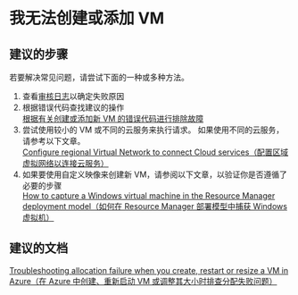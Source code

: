 <properties 
    pageTitle="I can't create or add a VM" 
    description="我无法创建或添加 VM" 
    service="microsoft.compute"
    resource="virtualmachines"
    authors="kasparks"
    displayOrder="3"
    selfHelpType="resource"
    supportTopicIds="32411817,32449676"
    resourceTags="windows, windowsSQL"
    productPesIds="14749"
    cloudEnvironments="public"   
/>

    

# 我无法创建或添加 VM

## **建议的步骤**
若要解决常见问题，请尝试下面的一种或多种方法。

1. 查看[审核日志](data-blade:Microsoft_Azure_Insights.AzureDiagnosticsBladeWithParameter)以确定失败原因
2. 根据错误代码查找建议的操作 <br>
[根据有关创建或添加新 VM 的错误代码进行排除故障](https://azure.microsoft.com/documentation/articles/virtual-machines-allocation-failure/#error-string-lookup)
3. 尝试使用较小的 VM 或不同的云服务来执行请求。 如果使用不同的云服务，请参考以下文章。 <br>
[Configure regional Virtual Network to connect Cloud services（配置区域虚拟网络以连接云服务）](https://azure.microsoft.com/blog/vnet-to-vnet-connecting-virtual-networks-in-azure-across-different-regions/)
4. 如果要使用自定义映像来创建新 VM，请参阅以下文章，以验证你是否遵循了必要的步骤 <br>
[How to capture a Windows virtual machine in the Resource Manager deployment model（如何在 Resource Manager 部署模型中捕获 Windows 虚拟机）](https://azure.microsoft.com/documentation/articles/virtual-machines-windows-capture-image-resource-manager/)

## **建议的文档**
[Troubleshooting allocation failure when you create, restart or resize a VM in Azure（在 Azure 中创建、重新启动 VM 或调整其大小时排查分配失败问题）](https://azure.microsoft.com/documentation/articles/virtual-machines-allocation-failure/)



<!--HONumber=Jul16_HO3-->


